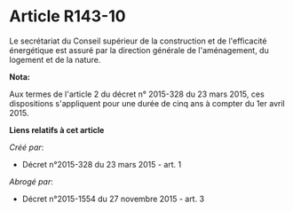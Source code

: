 # Article R143-10

Le secrétariat du Conseil supérieur de la construction et de l'efficacité énergétique est assuré par la direction générale de
l'aménagement, du logement et de la nature.

**Nota:**

Aux termes de l'article 2 du décret n° 2015-328 du 23 mars 2015, ces dispositions s'appliquent pour une durée de cinq ans à
compter du 1er avril 2015.

**Liens relatifs à cet article**

_Créé par_:

  - Décret n°2015-328 du 23 mars 2015 - art. 1

_Abrogé par_:

  - Décret n°2015-1554 du 27 novembre 2015 - art. 3
